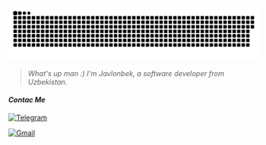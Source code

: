 
<p align="center">
 <img width="700" src="assets/github-snake.svg" alt="snake"/>
</p>


><i>What's up man :) I'm Javlonbek, a software developer from Uzbekistan.</i>








#### <i>Contac Me</i>

[![Telegram](https://img.shields.io/badge/-Telegram-2CA5E0?style=flat&logo=telegram&logoColor=white)](https://t.me/Saydullayev_017)

 [![Gmail](https://img.shields.io/badge/-Gmail-2CA5E0?style=flat&logo=gmail&logoColor=red)](https://saydullayevjavlonbek2002@gmail.com)